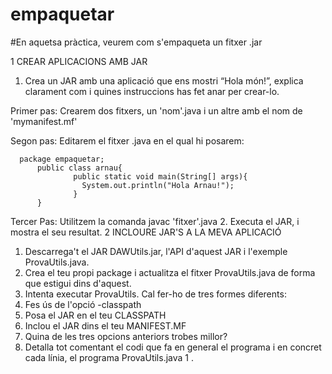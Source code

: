 # empaquetar

  #En aquetsa pràctica, veurem com s'empaqueta un fitxer .jar

  1 CREAR APLICACIONS AMB JAR
  1. Crea un JAR amb una aplicació que ens mostri “Hola món!”, explica clarament com i
  quines instruccions has fet anar per crear-lo.

  Primer pas:
      Crearem dos fitxers, un 'nom'.java i un altre amb el nom de 'mymanifest.mf'

  Segon pas:
      Editarem el fitxer .java en el qual hi posarem:

      package empaquetar;
          public class arnau{
                  public static void main(String[] args){
                    System.out.println("Hola Arnau!");			            
                  }
          }
  Tercer Pas:
      Utilitzem la comanda javac 'fitxer'.java
  2. Executa el JAR, i mostra el seu resultat.
  2 INCLOURE JAR'S A LA MEVA APLICACIÓ
  1. Descarrega't el JAR DAWUtils.jar, l'API d'aquest JAR i l'exemple ProvaUtils.java.
  2. Crea el teu propi package i actualitza el fitxer ProvaUtils.java de forma que estigui
  dins d'aquest.
  3. Intenta executar ProvaUtils. Cal fer-ho de tres formes diferents:
  1. Fes ús de l'opció -classpath
  2. Posa el JAR en el teu CLASSPATH
  3. Inclou el JAR dins el teu MANIFEST.MF
  4. Quina de les tres opcions anteriors trobes millor?
  5. Detalla tot comentant el codi que fa en general el programa i en concret cada línia, el
  programa ProvaUtils.java 1 .
